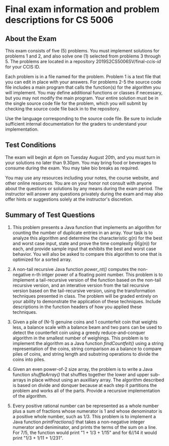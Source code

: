 # Final exam information and problem descriptions for CS 5006

## About the Exam
 
This exam consists of five (5) problems.  You must implement solutions for problems 1 and 2, and also solve one (1) selected from problems 3 through 5. The problems are located in a repository 2019S2CS5006SV/final-*ccis-id* for your CCIS ID. 
 
Each problem is in a file named for the problem. Problem 1 is a text file that you can edit in place with your answers. For problems 2-5 the source code file includes a main program that calls the function(s) for the algorithm you will implement. You may define additional functions or classes if necessary, but you may not modify the main program. Your entire solution must be in the single source code file for the problem, which you will submit by checking the source code file back in to the repository.
 
Use the language corresponding to the source code file.  Be sure to include sufficient internal documentation for the graders to understand your implementation.
 
## Test Conditions
 
The exam will begin at 4pm on Tuesday August 20th, and you must turn in your solutions no later than 9.30pm.  You may bring food or beverages to consume during the exam. You may take bio breaks as required.
 
You may use any resources including your notes, the course website, and other online resources. You are on your honor not consult with anyone about the questions or solutions by any means during the exam period. The instructor will answer any questions privately during the exam and may also offer hints or suggestions solely at the instructor's discretion.
 
## Summary of Test Questions
 
1. This problem presents a Java function that implements an algorithm for counting the number of duplicate entries in an array. Your task is to analyze this algorithm and determine the characteristic g(n) for the best and worst case input, state and prove the time complexity Θ(g(n)) for each, and provide sample input that exhibits the best and worst case behavior. You will also be asked to compare this algorithm to one that is optimized for a sorted array.
 
2. A non-tail recursive Java function _power_nt()_ computes the non-negative n-th intger power of a floating point number. This problem is to implement a tail-recursive version of the function based on the non-tail recursive version, and an interative version from the tail recursive version based on the tail-recursive version, using the transformation techniques presented in class.  The problem will be graded entirely on your ability to demonstrate the application of these techniques. Include descriptions in the function headers of how you applied these techniques.
 
3. Given a pile of (N-1) genuine coins and 1 counterfeit coin that weights less, a balance scale with a balance beam and two pans can be used to detect the counterfeit coin using a greedy reduce-and-conquer algorithm in the smallest number of weighings.  This problem is to implement the algorithm as a Java function _findCountfeit()_ using a string representation of the coins, string comparison as a balance to compare piles of coins, and string length and substring operations to divide the coins into piles.

4. Given an even power-of-2 size array, the problem is to write a Java function _shuffleArray()_ that shuffles together the lower and upper sub-arrays in place without using an auxilliary array. The algorithm described is based on divide and donquer because at each step it partitions the problem and works all of the parts. Provide a recursive implementation of the algorithm.

5. Every positive rational number can be represented as a whole number plus a sum of fractions whose numerator is 1 and whose denominator is a positive whole number, such as 1/3. This problem is to implement a Java function _printFractions()_ that takes a non-negative integer numerator and deniminator, and prints the terms of the sum on a line. For 7/5, the function would print "1 + 1/3 + 1/15" and for 6//14 it would print "1/3 + 1/11 + 1/231".

